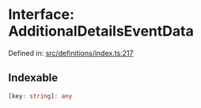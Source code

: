 # Interface: AdditionalDetailsEventData

Defined in: [src/definitions/index.ts:217](https://github.com/Fiksuruoka-fi/capacitor-adyen/blob/9b0313d4b12ecff6be224a053e54e78b3d689f08/src/definitions/index.ts#L217)

## Indexable

```ts
[key: string]: any
```
